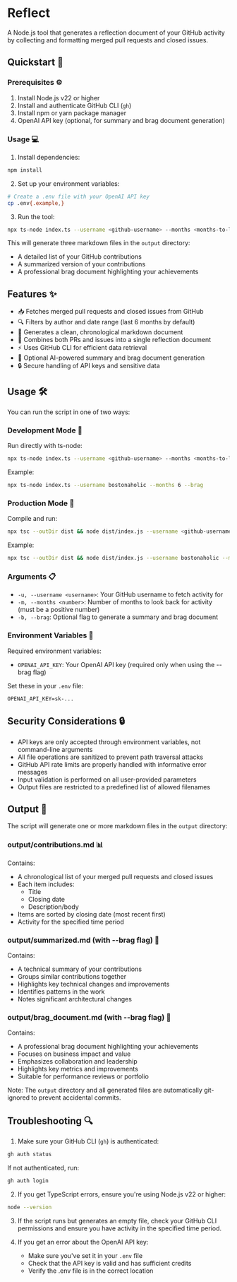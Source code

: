 # Reflect

A Node.js tool that generates a reflection document of your GitHub activity by collecting and formatting merged pull requests and closed issues.

## Quickstart 🚀

### Prerequisites ⚙️

1. Install Node.js v22 or higher
2. Install and authenticate GitHub CLI (`gh`)
3. Install npm or yarn package manager
4. OpenAI API key (optional, for summary and brag document generation)

### Usage 💻

1. Install dependencies:
```bash
npm install
```

2. Set up your environment variables:
```bash
# Create a .env file with your OpenAI API key
cp .env{.example,}
```

3. Run the tool:
```bash
npx ts-node index.ts --username <github-username> --months <months-to-look-back> --brag
```

This will generate three markdown files in the `output` directory:
- A detailed list of your GitHub contributions
- A summarized version of your contributions
- A professional brag document highlighting your achievements

## Features ✨

- 📥 Fetches merged pull requests and closed issues from GitHub
- 🔍 Filters by author and date range (last 6 months by default)
- 📝 Generates a clean, chronological markdown document
- 🔄 Combines both PRs and issues into a single reflection document
- ⚡ Uses GitHub CLI for efficient data retrieval
- 🤖 Optional AI-powered summary and brag document generation
- 🔒 Secure handling of API keys and sensitive data

## Usage 🛠️

You can run the script in one of two ways:

### Development Mode 🔧

Run directly with ts-node:

```bash
npx ts-node index.ts --username <github-username> --months <months-to-look-back> [--brag]
```

Example:

```bash
npx ts-node index.ts --username bostonaholic --months 6 --brag
```

### Production Mode 🚀

Compile and run:

```bash
npx tsc --outDir dist && node dist/index.js --username <github-username> --months <months-to-look-back> [--brag]
```

Example:

```bash
npx tsc --outDir dist && node dist/index.js --username bostonaholic --months 6 --brag
```

### Arguments 📋

- `-u, --username <username>`: Your GitHub username to fetch activity for
- `-m, --months <number>`: Number of months to look back for activity (must be a positive number)
- `-b, --brag`: Optional flag to generate a summary and brag document

### Environment Variables 🔐

Required environment variables:
- `OPENAI_API_KEY`: Your OpenAI API key (required only when using the --brag flag)

Set these in your `.env` file:
```
OPENAI_API_KEY=sk-...
```

## Security Considerations 🔒

- API keys are only accepted through environment variables, not command-line arguments
- All file operations are sanitized to prevent path traversal attacks
- GitHub API rate limits are properly handled with informative error messages
- Input validation is performed on all user-provided parameters
- Output files are restricted to a predefined list of allowed filenames

## Output 📁

The script will generate one or more markdown files in the `output` directory:

### output/contributions.md 📊
Contains:
- A chronological list of your merged pull requests and closed issues
- Each item includes:
  - Title
  - Closing date
  - Description/body
- Items are sorted by closing date (most recent first)
- Activity for the specified time period

### output/summarized.md (with --brag flag) 📝
Contains:
- A technical summary of your contributions
- Groups similar contributions together
- Highlights key technical changes and improvements
- Identifies patterns in the work
- Notes significant architectural changes

### output/brag_document.md (with --brag flag) 🎯
Contains:
- A professional brag document highlighting your achievements
- Focuses on business impact and value
- Emphasizes collaboration and leadership
- Highlights key metrics and improvements
- Suitable for performance reviews or portfolio

Note: The `output` directory and all generated files are automatically git-ignored to prevent accidental commits.

## Troubleshooting 🔍

1. Make sure your GitHub CLI (`gh`) is authenticated:

```bash
gh auth status
```

If not authenticated, run:

```bash
gh auth login
```

2. If you get TypeScript errors, ensure you're using Node.js v22 or higher:

```bash
node --version
```

3. If the script runs but generates an empty file, check your GitHub CLI permissions and ensure you have activity in the specified time period.

4. If you get an error about the OpenAI API key:
   - Make sure you've set it in your `.env` file
   - Check that the API key is valid and has sufficient credits
   - Verify the .env file is in the correct location
